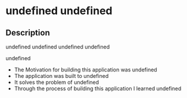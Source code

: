 
# undefined undefined
## Description
undefined
undefined
undefined
undefined




undefined
- The Motivation for building this application was  undefined
- The application was built to undefined
- It solves the problem of undefined
- Through the process of building this application I learned undefined
